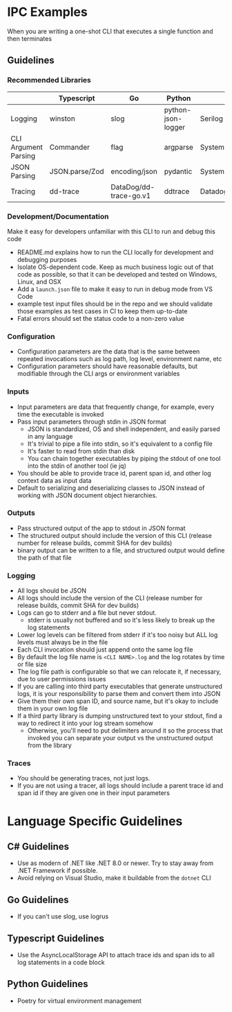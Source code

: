 # IPC Examples

When you are writing a one-shot CLI that executes a single function and then terminates

## Guidelines

### Recommended Libraries

|                      | Typescript     | Go                     | Python             | C#                 |
|----------------------|----------------|------------------------|--------------------|--------------------|
| Logging              | winston        | slog                   | python-json-logger | Serilog            |
| CLI Argument Parsing | Commander      | flag                   | argparse           | System.Commandline |
| JSON Parsing         | JSON.parse/Zod | encoding/json          | pydantic           | System.Text.Json   |
| Tracing              | dd-trace       | DataDog/dd-trace-go.v1 | ddtrace            | Datadog.Trace      |


### Development/Documentation

Make it easy for developers unfamiliar with this CLI to run and debug this code

 * README.md explains how to run the CLI locally for development and debugging purposes 
 * Isolate OS-dependent code. Keep as much business logic out of that code as possible, so that it can be developed and tested on Windows, Linux, and OSX
 * Add a `launch.json` file to make it easy to run in debug mode from VS Code
 * example test input files should be in the repo and we should validate those examples as test cases in CI to keep them up-to-date
 * Fatal errors should set the status code to a non-zero value

### Configuration

 * Configuration parameters are the data that is the same between repeated invocations such as log path, log level, environment name, etc
 * Configuration parameters should have reasonable defaults, but modifiable through the CLI args or environment variables

### Inputs

 * Input parameters are data that frequently change, for example, every time the executable is invoked
 * Pass input parameters through stdin in JSON format
   * JSON is standardized, OS and shell independent, and easily parsed in any language
   * It's trivial to pipe a file into stdin, so it's equivalent to a config file
   * It's faster to read from stdin than disk
   * You can chain together executables by piping the stdout of one tool into the stdin of another tool (ie jq)
 * You should be able to provide trace id, parent span id, and other log context data as input data
 * Default to serializing and deserializing classes to JSON instead of working with JSON document object hierarchies.

### Outputs

 * Pass structured output of the app to stdout in JSON format
 * The structured output should include the version of this CLI (release number for release builds, commit SHA for dev builds)
 * binary output can be written to a file, and structured output would define the path of that file

### Logging

 * All logs should be JSON
 * All logs should include the version of the CLI (release number for release builds, commit SHA for dev builds)
 * Logs can go to stderr and a file but never stdout.
   * stderr is usually not buffered and so it's less likely to break up the log statements
 * Lower log levels can be filtered from stderr if it's too noisy but ALL log levels must always be in the file
 * Each CLI invocation should just append onto the same log file
 * By default the log file name is `<CLI NAME>.log` and the log rotates by time or file size
 * The log file path is configurable so that we can relocate it, if necessary, due to user permissions issues
  * If you are calling into third party executables that generate unstructured logs, it is your responsibility to parse them and convert them into JSON
  * Give them their own span ID, and source name, but it's okay to include them in your own log file
 * If a third party library is dumping unstructured text to your stdout, find a way to redirect it into your log stream somehow
   * Otherwise, you'll need to put delimiters around it so the process that invoked you can separate your output vs the unstructured output from the library
 
 ### Traces

 * You should be generating traces, not just logs.
 * If you are not using a tracer, all logs should include a parent trace id and span id if they are given one in their input parameters

# Language Specific Guidelines

## C# Guidelines

* Use as modern of .NET like .NET 8.0 or newer. Try to stay away from .NET Framework if possible.
* Avoid relying on Visual Studio, make it buildable from the `dotnet` CLI

## Go Guidelines

* If you can't use slog, use logrus

## Typescript Guidelines

 * Use the AsyncLocalStorage API to attach trace ids and span ids to all log statements in a code block
 

## Python Guidelines

* Poetry for virtual environment management